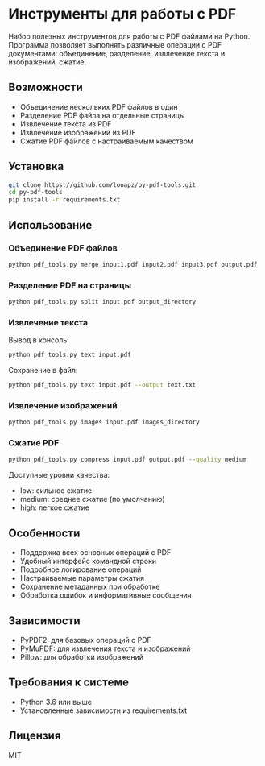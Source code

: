 # Инструменты для работы с PDF

Набор полезных инструментов для работы с PDF файлами на Python. Программа позволяет выполнять различные операции с PDF документами: объединение, разделение, извлечение текста и изображений, сжатие.

## Возможности

- Объединение нескольких PDF файлов в один
- Разделение PDF файла на отдельные страницы
- Извлечение текста из PDF
- Извлечение изображений из PDF
- Сжатие PDF файлов с настраиваемым качеством

## Установка

```bash
git clone https://github.com/looapz/py-pdf-tools.git
cd py-pdf-tools
pip install -r requirements.txt
```

## Использование

### Объединение PDF файлов

```bash
python pdf_tools.py merge input1.pdf input2.pdf input3.pdf output.pdf
```

### Разделение PDF на страницы

```bash
python pdf_tools.py split input.pdf output_directory
```

### Извлечение текста

Вывод в консоль:
```bash
python pdf_tools.py text input.pdf
```

Сохранение в файл:
```bash
python pdf_tools.py text input.pdf --output text.txt
```

### Извлечение изображений

```bash
python pdf_tools.py images input.pdf images_directory
```

### Сжатие PDF

```bash
python pdf_tools.py compress input.pdf output.pdf --quality medium
```

Доступные уровни качества:
- low: сильное сжатие
- medium: среднее сжатие (по умолчанию)
- high: легкое сжатие

## Особенности

- Поддержка всех основных операций с PDF
- Удобный интерфейс командной строки
- Подробное логирование операций
- Настраиваемые параметры сжатия
- Сохранение метаданных при обработке
- Обработка ошибок и информативные сообщения

## Зависимости

- PyPDF2: для базовых операций с PDF
- PyMuPDF: для извлечения текста и изображений
- Pillow: для обработки изображений

## Требования к системе

- Python 3.6 или выше
- Установленные зависимости из requirements.txt

## Лицензия

MIT